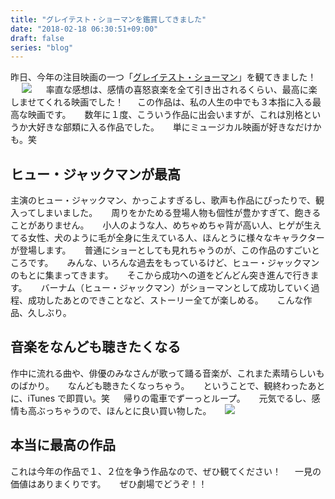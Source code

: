 ```yaml
---
title: "グレイテスト・ショーマンを鑑賞してきました"
date: "2018-02-18 06:30:51+09:00"
draft: false
series: "blog"
---
```

昨日、今年の注目映画の一つ「<a href="http://www.foxmovies-jp.com/greatest-showman/" rel="noopener noreferrer" target="_blank">グレイテスト・ショーマン</a>」を観てきました！
　
<a href="https://www.amazon.co.jp/%E3%82%B0%E3%83%AC%E3%82%A4%E3%83%86%E3%82%B9%E3%83%88%E3%83%BB%E3%82%B7%E3%83%A7%E3%83%BC%E3%83%9E%E3%83%B3-%E3%82%B5%E3%82%A6%E3%83%B3%E3%83%89%E3%83%88%E3%83%A9%E3%83%83%E3%82%AF-%E3%82%AA%E3%83%AA%E3%82%B8%E3%83%8A%E3%83%AB%E3%83%BB%E3%82%B5%E3%82%A6%E3%83%B3%E3%83%89%E3%83%88%E3%83%A9%E3%83%83%E3%82%AF/dp/B077MGXS13/ref=as_li_ss_il?ie=UTF8&qid=1518874737&sr=8-1&keywords=%E3%82%B0%E3%83%AC%E3%82%A4%E3%83%86%E3%82%B9%E3%83%88%E3%82%B7%E3%83%A7%E3%83%BC%E3%83%9E%E3%83%B3&&linkCode=li2&tag=roadofrich-22&linkId=de4f7e0b94717c392399a548c551fe45" target="_blank" rel="noopener noreferrer"><img border="0" src="//ws-fe.amazon-adsystem.com/widgets/q?_encoding=UTF8&ASIN=B077MGXS13&Format=_SL160_&ID=AsinImage&MarketPlace=JP&ServiceVersion=20070822&WS=1&tag=roadofrich-22" ></a><img src="https://ir-jp.amazon-adsystem.com/e/ir?t=roadofrich-22&l=li2&o=9&a=B077MGXS13" width="1" height="1" border="0" alt="" style="border:none !important; margin:0px !important;" />
　
率直な感想は、感情の喜怒哀楽を全て引き出されるくらい、最高に楽しませてくれる映画でした！
　
この作品は、私の人生の中でも３本指に入る最高な映画です。
　
数年に１度、こういう作品に出会いますが、これは別格というか大好きな部類に入る作品でした。
　
単にミュージカル映画が好きなだけかも。笑
　
<h2>ヒュー・ジャックマンが最高</h2>

主演のヒュー・ジャックマン、かっこよすぎるし、歌声も作品にぴったりで、観入ってしまいました。
　
周りをかためる登場人物も個性が豊かすぎて、飽きることがありません。
　
小人のような人、めちゃめちゃ背が高い人、ヒゲが生えてる女性、犬のように毛が全身に生えている人、ほんとうに様々なキャラクターが登場します。
　
普通にショーとしても見れちゃうのが、この作品のすごいところです。
　
みんな、いろんな過去をもっているけど、ヒュー・ジャックマンのもとに集まってきます。
　
そこから成功への道をどんどん突き進んで行きます。
　
バーナム（ヒュー・ジャックマン）がショーマンとして成功していく過程、成功したあとのできことなど、ストーリー全てが楽しめる。
　
こんな作品、久しぶり。
　
<h2>音楽をなんども聴きたくなる</h2>

作中に流れる曲や、俳優のみなさんが歌って踊る音楽が、これまた素晴らしいものばかり。
　
なんども聴きたくなっちゃう。
　
ということで、観終わったあとに、iTunes で即買い。笑
　
帰りの電車でずーっとループ。
　
元気でるし、感情も高ぶっちゃうので、ほんとに良い買い物した。
　
<a href="https://www.amazon.co.jp/%E3%82%B0%E3%83%AC%E3%82%A4%E3%83%86%E3%82%B9%E3%83%88%E3%83%BB%E3%82%B7%E3%83%A7%E3%83%BC%E3%83%9E%E3%83%B3-%E3%82%B5%E3%82%A6%E3%83%B3%E3%83%89%E3%83%88%E3%83%A9%E3%83%83%E3%82%AF-%E3%82%AA%E3%83%AA%E3%82%B8%E3%83%8A%E3%83%AB%E3%83%BB%E3%82%B5%E3%82%A6%E3%83%B3%E3%83%89%E3%83%88%E3%83%A9%E3%83%83%E3%82%AF/dp/B077MGXS13/ref=as_li_ss_il?ie=UTF8&qid=1518874737&sr=8-1&keywords=%E3%82%B0%E3%83%AC%E3%82%A4%E3%83%86%E3%82%B9%E3%83%88%E3%82%B7%E3%83%A7%E3%83%BC%E3%83%9E%E3%83%B3&&linkCode=li2&tag=roadofrich-22&linkId=de4f7e0b94717c392399a548c551fe45" target="_blank" rel="noopener noreferrer"><img border="0" src="//ws-fe.amazon-adsystem.com/widgets/q?_encoding=UTF8&ASIN=B077MGXS13&Format=_SL160_&ID=AsinImage&MarketPlace=JP&ServiceVersion=20070822&WS=1&tag=roadofrich-22" ></a><img src="https://ir-jp.amazon-adsystem.com/e/ir?t=roadofrich-22&l=li2&o=9&a=B077MGXS13" width="1" height="1" border="0" alt="" style="border:none !important; margin:0px !important;" />
　
<h2>本当に最高の作品</h2>

これは今年の作品で１、２位を争う作品なので、ぜひ観てください！
　
一見の価値はありまくりです。
　
ぜひ劇場でどうぞ！！